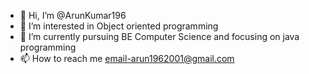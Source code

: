 - 👋 Hi, I’m @ArunKumar196
- 👀 I’m interested in Object oriented programming
- 🌱 I’m currently pursuing BE Computer Science and focusing on java programming
- 📫 How to reach me email-arun1962001@gmail.com

<!---
ArunKumar196/ArunKumar196 is a ✨ special ✨ repository because its `README.md` (this file) appears on your GitHub profile.
You can click the Preview link to take a look at your changes.
--->
